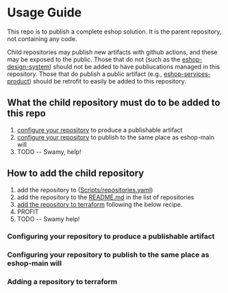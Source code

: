 Usage Guide
=====

This repo is to publish a complete eshop solution. It is the parent repository, not containing any code.

Child repositories may publish new artifacts with github actions, and these may be exposed to the public. Those that do not (such as the [eshop-design-system](github.com/vishipayyallore/eshop-design-system)) should not be added to have publiucations managed in this repository. Those that do publish a public artifact (e.g., [eshop-services-product](github.com/vishipayyallore/eshop-services-product)) should be retrofit to easily be added to this repository.

## What the child repository must do to be added to this repo

1. [configure your repository](#configuring-your-repository-to-produce-a-publishable-artifact) to produce a publishable artifact
2. [configure your repository](#configuring-your-repository-to-publish-to-the-same-place-as-eshop-main-will) to publish to the same place as eshop-main will
3. TODO -- Swamy, help!

## How to add the child repository

1. add the repository to ([Scripts/repositories.yaml](./Scripts/repositories.yaml))
2. add the repository to the [README.md](./README.md) in the list of repositories
3. [add the repository to terraform](#adding-a-repository-to-terraform) following the below recipe.
4. PROFIT 
5. TODO -- Swamy help!

### Configuring your repository to produce a publishable artifact

### Configuring your repository to publish to the same place as eshop-main will

### Adding a repository to terraform

